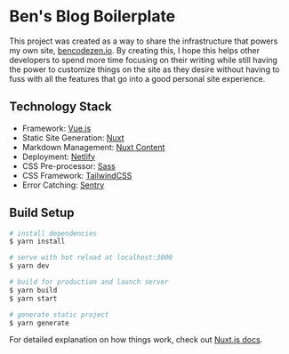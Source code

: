 # Ben's Blog Boilerplate

This project was created as a way to share the infrastructure that powers my own site, [bencodezen.io](https://www.bencodezen.io). By creating this, I hope this helps other developers to spend more time focusing on their writing while still having the power to customize things on the site as they desire without having to fuss with all the features that go into a good personal site experience.

## Technology Stack

- Framework: [Vue.js](https://www.vuejs.org)
- Static Site Generation: [Nuxt](https://www.nuxtjs.org)
- Markdown Management: [Nuxt Content](https://content.nuxtjs.org/)
- Deployment: [Netlify](https://www.netlify.com)
- CSS Pre-processor: [Sass](https://sass-lang.com/)
- CSS Framework: [TailwindCSS](https://tailwindcss.com/)
- Error Catching: [Sentry](https://wwww.sentry.io)

## Build Setup

```bash
# install dependencies
$ yarn install

# serve with hot reload at localhost:3000
$ yarn dev

# build for production and launch server
$ yarn build
$ yarn start

# generate static project
$ yarn generate
```

For detailed explanation on how things work, check out [Nuxt.js docs](https://nuxtjs.org).
